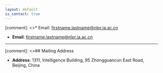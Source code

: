 ```yaml
---
layout: default
is_contact: true
---
```


[comment]: <>* Email: [firstname.lastname@nlpr.ia.ac.cn](mailto:firstname.lastname@nlpr.ia.ac.cn)
* **Email**: firstname.lastname@nlpr.ia.ac.cn

---

[comment]: <>## Mailing Address

* **Address**: 1311, Intelligence Building, 95 Zhongguancun East Road, Beijing, China


